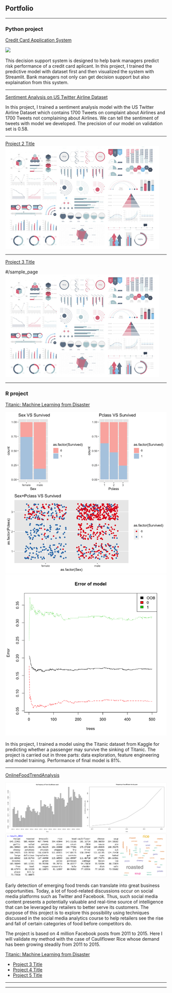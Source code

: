 ## Portfolio

---

### Python project

[Credit Card Application System](https://yaliu0703.github.io/DecisionSupportSystem/)

<img src="https://github.com/yaliu0703/DecisionSupportSystem/blob/master/img/Decision%20Support%20System.jpg?raw=true"/>

This decision support system is designed to help bank managers predict risk performance of a credit card aplicant. In this project, I trained the predictive model with dataset first and then visualized the system with Streamlit. Bank managers not only can get decision support but also explaination from this system.

---


[Sentiment Analysis on US Twitter Airline Dataset](/SentimentAnalysisOnUSTwitterAirlineDataset)

In this project, I trained a sentiment analysis model with the US Twitter Airline Dataset which contains 1700 Tweets on complaint about Airlines and 1700 Tweets not complaining about Airlines. We can tell the sentiment of tweets with model we developed. The precision of our model on validation set is 0.58.

---
[Project 2 Title](/pdf/sample_presentation.pdf)
<img src="images/dummy_thumbnail.jpg?raw=true"/>

---
[Project 3 Title](http://example.com/)

#/sample_page
<img src="images/dummy_thumbnail.jpg?raw=true"/>

---

### R project

[Titanic: Machine Learning from Disaster](https://yaliu0703.github.io/Titanic-Machine-Learning-from-Disaster/)

<img src="https://github.com/yaliu0703/Titanic-Machine-Learning-from-Disaster/raw/master/output_11_0.png"/>
<img src="https://github.com/yaliu0703/Titanic-Machine-Learning-from-Disaster/raw/master/output_69_2.png"/>


In this project, I trained a model using the Titanic dataset from Kaggle for predicting whether a passenger may survive the sinking of Titanic. The project is carried out in three parts: data exploration, feature engineering and model training. Performance of final model is 81%.


---

[OnlineFoodTrendAnalysis](https://yaliu0703.github.io/OnlineFoodTrendAnalysis/)

<img src="https://github.com/yaliu0703/OnlineFoodTrendAnalysis/blob/master/img/cauliflower%20viz%20chart.jpg?raw=true"/>
<img src="https://github.com/yaliu0703/OnlineFoodTrendAnalysis/blob/master/img/result+wordcloud_2014.jpg?raw=true"/>

Early detection of emerging food trends can translate into great business opportunities. Today, a lot of food-related discussions occur on social media platforms such as Twitter and Facebook. Thus, such social media content presents a potentially valuable and real-time source of intelligence that can be leveraged by retailers to better serve its customers. The purpose of this project is to explore this possibility using techniques discussed in the social media analytics course to help retailers see the rise and fall of certain categories of food before competitors do.

The project is based on 4 million Facebook posts from 2011 to 2015. Here I will validate my method with the case of Cauliflower Rice whose demand has been growing steadily from 2011 to 2015.

[Titanic: Machine Learning from Disaster](https://yaliu0703.github.io/Titanic-Machine-Learning-from-Disaster/)
- [Project 3 Title](http://example.com/)
- [Project 4 Title](http://example.com/)
- [Project 5 Title](http://example.com/)

---




---
